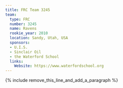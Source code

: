 ```yaml
---
title: FRC Team 3245
team:
  type: FRC
  number: 3245
  name: Ravens
  rookie_year: 2010
  location: Sandy, Utah, USA
  sponsors:
  - U.I.S.
  - Sinclair Oil
  - the Waterford School
  links:
    Website: https://www.waterfordschool.org
---
```


{% include remove_this_line_and_add_a_paragraph %}
